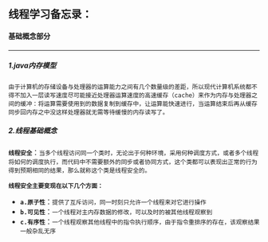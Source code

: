 ## 线程学习备忘录：

#### 基础概念部分

------------

##### 1.java内存模型
`由于计算机的存储设备与处理器的运算能力之间有几个数量级的差距，所以现代计算机系统都不得不加入一层读写速度尽可能接近处理器运算速度的高速缓存（cache）来作为内存与处理器之间的缓冲：将运算需要使用到的数据复制到缓存中，让运算能快速进行，当运算结束后再从缓存同步回内存之中没这样处理器就无需等待缓慢的内存读写了。`

##### 2.线程基础概念
__`线程安全`__：`当多个线程访问同一个类时，无论出于何种环境，采用何种调度方式，或者多个线程将如何的调度执行，而代码中不需要额外的同步或者协同方式，这个类都可以表现出正常的行为得到预期相同的结果，那么就称这个类是线程安全的。`

__`线程安全主要变现在以下几个方面：`__
- __`a.原子性`__：`提供了互斥访问，同一时刻只允许一个线程来对它进行操作`
- __`b.可见性`__：`一个线程对主内存数据的修改，可以及时的被其他线程观察到`
- __`c.有序性`__：`一个线程观察其他线程中的指令执行顺序，由于指令重排序的存在，该观察结果一般杂乱无序`